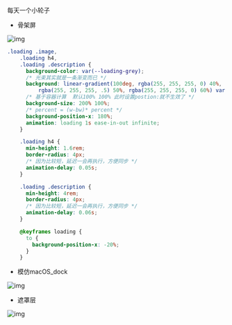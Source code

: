每天一个小轮子

- 骨架屏

![img](https://github.com/hxh-ly/css-wheel/blob/main/image/skeleton.gif)
```css
.loading .image,
    .loading h4,
    .loading .description {
      background-color: var(--loading-grey);
      /* 光束其实就是一条渐变而已 */
      background: linear-gradient(100deg, rgba(255, 255, 255, 0) 40%,
          rgba(255, 255, 255, .5) 50%, rgba(255, 255, 255, 0) 60%) var(--loading-grey);
      /* 基于容器计算  默认100% 100% 此时设置postion:就不生效了 */    
      background-size: 200% 100%;
      /* percent = (w-bw)* percent */
      background-position-x: 180%;
      animation: loading 1s ease-in-out infinite;
    }

    .loading h4 {
      min-height: 1.6rem;
      border-radius: 4px;
      /* 因为比较短，延迟一会再执行，方便同步 */
      animation-delay: 0.05s;
    }

    .loading .description {
      min-height: 4rem;
      border-radius: 4px;
      /* 因为比较短，延迟一会再执行，方便同步 */
      animation-delay: 0.06s; 
    }

    @keyframes loading {
      to {
        background-position-x: -20%;
      }
    }
```
- 模仿macOS_dock

![img](https://github.com/hxh-ly/css-wheel/blob/main/image/macOS_dock.gif)

- 遮罩层

![img](https://github.com/hxh-ly/css-wheel/blob/main/image/over_screen.gif)





